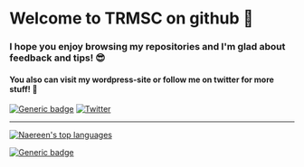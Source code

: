 # Welcome to TRMSC on github 👋 #

### I hope you enjoy browsing my repositories and I'm glad about feedback and tips! 😎 ###

#### You also can visit my wordpress-site or follow me on twitter for more stuff! 🚀 ####  
  
[![Generic badge](https://img.shields.io/badge/📰-web-blue.svg)](https://trmsc1.wordpress.com/)
[![Twitter](https://badgen.net/badge/icon/twitter?icon=twitter&label)](https://twitter.com/TRMSC1)
    
---

  
  
[![Naereen's top languages](https://github-readme-stats.vercel.app/api/top-langs/?username=TRMSC&theme=blue-green)](https://github.com/anuraghazra/github-readme-stats)
  
[![Generic badge](https://img.shields.io/badge/MADE_WITH-❤-red.svg)](https://github.com/TRMSC)

<!--
**TRMSC/trmsc** is a ✨ _special_ ✨ repository because its `README.md` (this file) appears on your GitHub profile.

Here are some ideas to get you started:

- 🔭 I’m currently working on ...
- 🌱 I’m currently learning ...
- 👯 I’m looking to collaborate on ...
- 🤔 I’m looking for help with ...
- 💬 Ask me about ...
- 📫 How to reach me: ...
- 😄 Pronouns: ...
- ⚡ Fun fact: ...
-->
